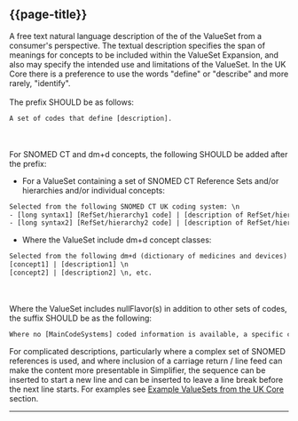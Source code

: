 ## {{page-title}}

A free text natural language description of the of the ValueSet from a consumer's perspective. The textual description specifies the span of meanings for concepts to be included within the ValueSet Expansion, and also may specify the intended use and limitations of the ValueSet. In the UK Core there is a preference to use the words &quot;define&quot; or &quot;describe&quot; and more rarely, &quot;identify&quot;.
<br/><br/>
The prefix SHOULD be as follows:

```xml
A set of codes that define [description].
```

<br><br>
For SNOMED CT and dm+d concepts, the following SHOULD be added after the prefix:

- For a ValueSet containing a set of SNOMED CT Reference Sets and/or hierarchies and/or individual concepts:

```xml
Selected from the following SNOMED CT UK coding system: \n 
- [long syntax1] [RefSet/hierarchy1 code] | [description of RefSet/hierarchy1] \n
- [long syntax2] [RefSet/hierarchy2 code] | [description of RefSet/hierarchy2] \n,  etc. 
```

- Where the ValueSet include dm+d concept classes:
```xml
Selected from the following dm+d (dictionary of medicines and devices) concept classes:\n
[concept1] | [description1] \n
[concept2] | [description2] \n, etc.
```

<br><br>
Where the ValueSet includes nullFlavor(s) in addition to other sets of codes, the suffix SHOULD be as the following:<br/>
```xml
Where no [MainCodeSystems] coded information is available, a specific code from the nullFlavor CodeSystem can be used instead to indicate this.
```

For complicated descriptions, particularly where a complex set of SNOMED references is used, and where inclusion of a carriage return / line feed can make the content more presentable in Simplifier, the sequence &#13; can be inserted to start a new line and &#13;&#13; can be inserted to leave a line break before the next line starts. For examples see <a href="#vs_examples">Example ValueSets from the UK Core</a> section.

---

